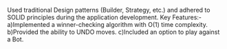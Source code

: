 Used traditional Design patterns (Builder, Strategy, etc.) and adhered to SOLID principles during the application development.
Key Features:-
 a)Implemented a winner-checking algorithm with O(1) time complexity.
 b)Provided the ability to UNDO moves.
 c)Included an option to play against a Bot.

